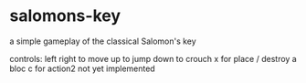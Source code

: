 # salomons-key
a simple gameplay of the classical Salomon's key 

controls:
left right to move
up to jump
down to crouch
x for place / destroy a bloc
c  for action2 not yet implemented 
